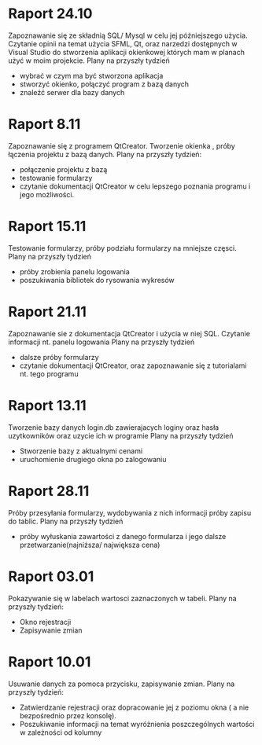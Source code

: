 # Raport 24.10
Zapoznawanie się ze składnią SQL/ Mysql w celu jej późniejszego użycia. Czytanie opinii na temat użycia SFML, Qt, oraz narzedzi
dostępnych w Visual Studio do stworzenia aplikacji okienkowej których mam w planach użyć w moim projekcie.
Plany na przyszły tydzień 
* wybrać w czym ma być stworzona aplikacja 
* stworzyć okienko, połączyć program z bazą danych
* znaleźć serwer dla bazy danych

# Raport 8.11
Zapoznawanie się z programem QtCreator. Tworzenie okienka , próby łączenia projektu z bazą danych. 
Plany na przyszły tydzień:
* połączenie projektu z bazą
* testowanie formularzy
* czytanie dokumentacji QtCreator w celu lepszego poznania programu i jego możliwości.

# Raport 15.11
Testowanie formularzy, próby podziału formularzy na mniejsze częsci. 
Plany na przyszły tydzień 
* próby zrobienia panelu logowania 
* poszukiwania bibliotek do rysowania wykresów 

# Raport 21.11 
Zapoznawanie sie z dokumentacja QtCreator i użycia w niej SQL. 
Czytanie informacji nt. panelu logowania 
Plany na przyszły tydzień 
* dalsze próby formularzy
* czytanie dokumentacji QtCreator, oraz zapoznawanie się z tutorialami nt. tego programu

# Raport 13.11
Tworzenie bazy danych login.db zawierajacych loginy oraz hasła uzytkowników oraz uzycie ich w programie 
Plany na przyszły tydzień
* Stworzenie bazy z aktualnymi cenami 
* uruchomienie drugiego okna po zalogowaniu 

# Raport 28.11
Próby przesyłania formularzy, wydobywania z nich informacji próby zapisu do tablic. 
Plany na przyszły tydzień 
* próby wyłuskania zawartości z danego formularza i jego dalsze przetwarzanie(najniższa/ największa cena)

# Raport 03.01
Pokazywanie się w labelach wartosci zaznaczonych w tabeli.
Plany na przyszły tydzień:
* Okno rejestracji 
* Zapisywanie zmian

# Raport 10.01
Usuwanie danych za pomoca przycisku, zapisywanie zmian. 
Plany na przyszły tydzień:
* Zatwierdzanie rejestracji oraz dopracowanie jej z poziomu okna ( a nie bezpośrednio przez konsolę).
* Poszukiwanie informacji na temat wyróżnienia poszczególnych wartości w zależności od kolumny
